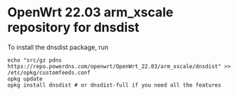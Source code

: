 OpenWrt 22.03 arm_xscale repository for dnsdist
========

To install the dnsdist package, run

```
echo "src/gz pdns https://repo.powerdns.com/openwrt/OpenWrt_22.03/arm_xscale/dnsdist" >> /etc/opkg/customfeeds.conf
opkg update
opkg install dnsdist # or dnsdist-full if you need all the features
```
